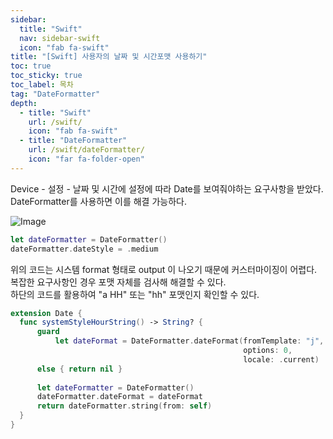 ```yaml
---
sidebar:
  title: "Swift"
  nav: sidebar-swift
  icon: "fab fa-swift"
title: "[Swift] 사용자의 날짜 및 시간포맷 사용하기"
toc: true
toc_sticky: true
toc_label: 목차
tag: "DateFormatter"
depth:
  - title: "Swift"
    url: /swift/
    icon: "fab fa-swift"
  - title: "DateFormatter"
    url: /swift/dateFormatter/
    icon: "far fa-folder-open"
---
```

Device - 설정 - 날짜 및 시간에 설정에 따라 Date를 보여줘야하는 요구사항을 받았다.  
DateFormatter를 사용하면 이를 해결 가능하다.

![Image](https://drive.google.com/uc?export=view&id=1Vxd5-WiWPrheN6l1x2qm0Tp7SzvI5ygG)

```swift
let dateFormatter = DateFormatter()
dateFormatter.dateStyle = .medium
```

위의 코드는 시스템 format 형태로 output 이 나오기 때문에 커스터마이징이 어렵다. 복잡한 요구사항인 경우 포맷 자체를 검사해 해결할 수 있다.  
하단의 코드를 활용하여 "a HH" 또는 "hh" 포맷인지 확인할 수 있다.

```swift
extension Date {
  func systemStyleHourString() -> String? {
      guard
          let dateFormat = DateFormatter.dateFormat(fromTemplate: "j",
                                                    options: 0,
                                                    locale: .current)
      else { return nil }
      
      let dateFormatter = DateFormatter()
      dateFormatter.dateFormat = dateFormat
      return dateFormatter.string(from: self)
  }
}
```
